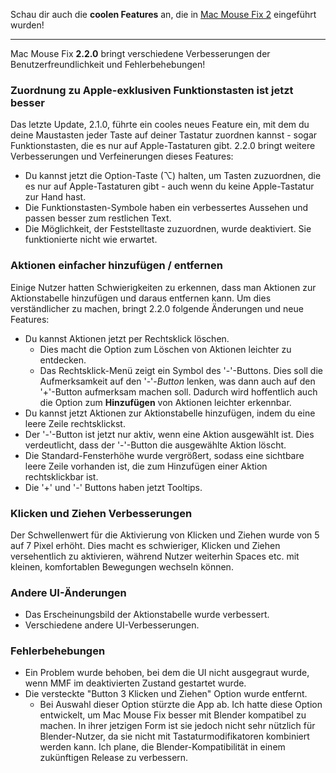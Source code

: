 Schau dir auch die **coolen Features** an, die in [Mac Mouse Fix 2](https://github.com/noah-nuebling/mac-mouse-fix/releases/tag/2.0.0) eingeführt wurden!

---

Mac Mouse Fix **2.2.0** bringt verschiedene Verbesserungen der Benutzerfreundlichkeit und Fehlerbehebungen!

### Zuordnung zu Apple-exklusiven Funktionstasten ist jetzt besser

Das letzte Update, 2.1.0, führte ein cooles neues Feature ein, mit dem du deine Maustasten jeder Taste auf deiner Tastatur zuordnen kannst - sogar Funktionstasten, die es nur auf Apple-Tastaturen gibt. 2.2.0 bringt weitere Verbesserungen und Verfeinerungen dieses Features:

- Du kannst jetzt die Option-Taste (⌥) halten, um Tasten zuzuordnen, die es nur auf Apple-Tastaturen gibt - auch wenn du keine Apple-Tastatur zur Hand hast.
- Die Funktionstasten-Symbole haben ein verbessertes Aussehen und passen besser zum restlichen Text.
- Die Möglichkeit, der Feststelltaste zuzuordnen, wurde deaktiviert. Sie funktionierte nicht wie erwartet.

### Aktionen einfacher hinzufügen / entfernen

Einige Nutzer hatten Schwierigkeiten zu erkennen, dass man Aktionen zur Aktionstabelle hinzufügen und daraus entfernen kann. Um dies verständlicher zu machen, bringt 2.2.0 folgende Änderungen und neue Features:

- Du kannst Aktionen jetzt per Rechtsklick löschen.
  - Dies macht die Option zum Löschen von Aktionen leichter zu entdecken.
  - Das Rechtsklick-Menü zeigt ein Symbol des '-'-Buttons. Dies soll die Aufmerksamkeit auf den '-'-_Button_ lenken, was dann auch auf den '+'-Button aufmerksam machen soll. Dadurch wird hoffentlich auch die Option zum **Hinzufügen** von Aktionen leichter erkennbar.
- Du kannst jetzt Aktionen zur Aktionstabelle hinzufügen, indem du eine leere Zeile rechtsklickst.
- Der '-'-Button ist jetzt nur aktiv, wenn eine Aktion ausgewählt ist. Dies verdeutlicht, dass der '-'-Button die ausgewählte Aktion löscht.
- Die Standard-Fensterhöhe wurde vergrößert, sodass eine sichtbare leere Zeile vorhanden ist, die zum Hinzufügen einer Aktion rechtsklickbar ist.
- Die '+' und '-' Buttons haben jetzt Tooltips.

### Klicken und Ziehen Verbesserungen

Der Schwellenwert für die Aktivierung von Klicken und Ziehen wurde von 5 auf 7 Pixel erhöht. Dies macht es schwieriger, Klicken und Ziehen versehentlich zu aktivieren, während Nutzer weiterhin Spaces etc. mit kleinen, komfortablen Bewegungen wechseln können.

### Andere UI-Änderungen

- Das Erscheinungsbild der Aktionstabelle wurde verbessert.
- Verschiedene andere UI-Verbesserungen.

### Fehlerbehebungen

- Ein Problem wurde behoben, bei dem die UI nicht ausgegraut wurde, wenn MMF im deaktivierten Zustand gestartet wurde.
- Die versteckte "Button 3 Klicken und Ziehen" Option wurde entfernt.
  - Bei Auswahl dieser Option stürzte die App ab. Ich hatte diese Option entwickelt, um Mac Mouse Fix besser mit Blender kompatibel zu machen. In ihrer jetzigen Form ist sie jedoch nicht sehr nützlich für Blender-Nutzer, da sie nicht mit Tastaturmodifikatoren kombiniert werden kann. Ich plane, die Blender-Kompatibilität in einem zukünftigen Release zu verbessern.